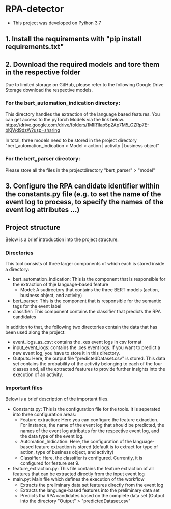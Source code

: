 # RPA-detector
- This project was developed on Python 3.7

## 1. Install the requirements with "pip install requirements.txt"

## 2. Download the required models and tore them in the respective folder
Due to limited storage on GitHub, please refer to the following Google Drive Storage download the respective models.

### For the bert_automation_indication directory:
This directory handles the extraction of the language based features. You can get access to the pyTorch Models via the link below.
https://drive.google.com/drive/folders/1MIR1Iap5p2Ap7M5_GZRp7E-bKjWd9dzW?usp=sharing

In total, three models need to be stored in the project directory "bert_automation_indication > Model > action | activity | business object"

### For the bert_parser directory:


Please store all the files in the projectdirectory "bert_parser" > "model"

## 3. Configure the RPA candidate identifier within the constants.py file (e.g. to set the name of the event log to process, to specify the names of the event log attributes ...)

## Project structure
Below is a brief introduction into the project structure.

### Directories
This tool consists of three larger components of which each is stored inside a directory:

- bert_automation_indication: This is the component that is responsible for the extraction of thje language-based feature
  - Model: A sudirectory that contains the three BERT models (action, business object, and activity)
- bert_parser: This is the component that is responsible for the semantic tags for the event label
- classifier: This component contains the classifier that predicts the RPA candidates

In addition to that, the following two directories contain the data that has been used along the project:

- event_logs_as_csv: contains the .xes event logs in csv format
- input_event_logs: contains the .xes event logs. If you want to predict a new event log, you have to store it in this directory.
- Outputs: Here, the output file "predictedDataset.csv" is stored. This data set contains the probability of the activity belonging to each of the four classes and, all the extracted features to provide further insights into the execution of an activity.

### Important files
Below is a brief description of the important files.

- Constants.py: This is the configuration file for the tools. It is seperated into three configuration areas:
  - Feature extraction: Here you can configure the feature extraction. For instance, the name of the event log that should be predicted, the names of the event log attributes for the respective event log, and the data type of the event log.
  - Automation_Indication: Here, the configuration of the language-based feature extraction is stored (default is to extract for type of action, type of business object, and activity)
  - Classifier: Here, the classifier is configured. Currently, it is configured for feature set 9.
- feature_extraction.py: This file contains the feature extraction of all features that can be extracted directly from the input event log
- main.py: Main file which defines the execution of the workflow
  - Extracts the preliminary data set features directly from the event log
  - Extracts the language-based features into the preliminary data set
  - Predicts tha RPA candidates based on the complete data set (Output into the directory "Output" > "predictedDataset.csv"
